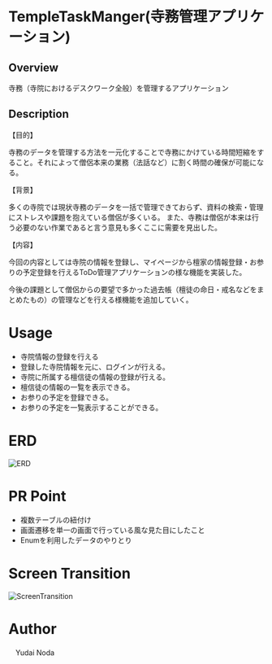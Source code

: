 # TempleTaskManger(寺務管理アプリケーション)

## Overview
寺務（寺院におけるデスクワーク全般）を管理するアプリケーション

## Description
【目的】

寺務のデータを管理する方法を一元化することで寺務にかけている時間短縮をすること。それによって僧侶本来の業務（法話など）に割く時間の確保が可能になる。

【背景】

多くの寺院では現状寺務のデータを一括で管理できておらず、資料の検索・管理にストレスや課題を抱えている僧侶が多くいる。
また、寺務は僧侶が本来は行う必要のない作業であると言う意見も多くここに需要を見出した。

【内容】

今回の内容としては寺院の情報を登録し、マイページから檀家の情報登録・お参りの予定登録を行えるToDo管理アプリケーションの様な機能を実装した。

今後の課題として僧侶からの要望で多かった過去帳（檀徒の命日・戒名などをまとめたもの）の管理などを行える様機能を追加していく。

# Usage
* 寺院情報の登録を行える
* 登録した寺院情報を元に、ログインが行える。
* 寺院に所属する檀信徒の情報の登録が行える。
* 檀信徒の情報の一覧を表示できる。
* お参りの予定を登録できる。
* お参りの予定を一覧表示することができる。

# ERD
![ERD](https://user-images.githubusercontent.com/63564761/85499265-3d2e3780-b61c-11ea-86a3-f7d840af8ec4.png)


# PR Point 
* 複数テーブルの紐付け
* 画面遷移を単一の画面で行っている風な見た目にしたこと
* Enumを利用したデータのやりとり

# Screen Transition
![ScreenTransition](https://user-images.githubusercontent.com/63564761/85501643-bfb8f600-b620-11ea-8010-0191a7199a32.png)

# Author
　Yudai Noda
